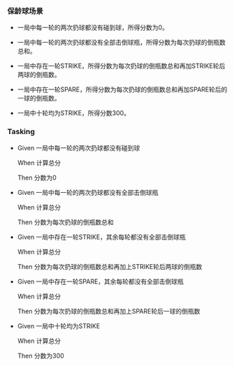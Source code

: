### 保龄球场景

- 一局中每一轮的两次扔球都没有碰到球，所得分数为0。

- 一局中每一轮的两次扔球都没有全部击倒球瓶，所得分数为每次扔球的倒瓶数总和。
- 一局中存在一轮STRIKE，所得分数为每次扔球的倒瓶数总和再加STRIKE轮后两球的倒瓶数。

- 一局中存在一轮SPARE，所得分数为每次扔球的倒瓶数总和再加SPARE轮后的一球的倒瓶数。

- 一局中十轮均为STRIKE，所得分数300。

### Tasking

- Given 一局中每一轮的两次扔球都没有碰到球 

  When 计算总分 

  Then 分数为0 

- Given 一局中每一轮的两次扔球都没有全部击倒球瓶

  When 计算总分

  Then 分数为每次扔球的倒瓶数总和

- Given 一局中存在一轮STRIKE，其余每轮都没有全部击倒球瓶

  When 计算总分

  Then 分数为每次扔球的倒瓶数总和再加上STRIKE轮后两球的倒瓶数

- Given 一局中存在一轮SPARE，其余每轮都没有全部击倒球瓶

  When 计算总分

  Then 分数为每次扔球的倒瓶数总和再加上SPARE轮后一球的倒瓶数

- Given 一局中十轮均为STRIKE

  When 计算总分

  Then 分数为300